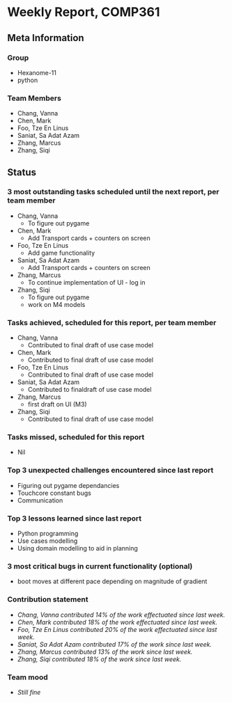 # Weekly Report, COMP361

## Meta Information

### Group

 * Hexanome-11
 * python

### Team Members

 * Chang, Vanna
 * Chen, Mark
 * Foo, Tze En Linus
 * Saniat, Sa Adat Azam
 * Zhang, Marcus
 * Zhang, Siqi

## Status

### 3 most outstanding tasks scheduled until the next report, per team member

 * Chang, Vanna
	* To figure out pygame
 * Chen, Mark
	* Add Transport cards + counters on screen
 * Foo, Tze En Linus
	* Add game functionality 
 * Saniat, Sa Adat Azam
	* Add Transport cards + counters on screen
 * Zhang, Marcus
	* To continue implementation of UI - log in
 * Zhang, Siqi
	* To figure out pygame
	* work on M4 models

### Tasks achieved, scheduled for this report, per team member

 * Chang, Vanna
	* Contributed to final draft of use case model
 * Chen, Mark
	* Contributed to final draft of use case model
 * Foo, Tze En Linus
	* Contributed to final draft of use case model
 * Saniat, Sa Adat Azam
	* Contributed to finaldraft of use case model
 * Zhang, Marcus
	* first draft on UI (M3)
 * Zhang, Siqi
	* Contributed to final draft of use case model

### Tasks missed, scheduled for this report

 * Nil

### Top 3 unexpected challenges encountered since last report

 * Figuring out pygame dependancies
 * Touchcore constant bugs
 * Communication

### Top 3 lessons learned since last report

 * Python programming
 * Use cases modelling
 * Using domain modelling to aid in planning

### 3 most critical bugs in current functionality (optional)

 * boot moves at different pace depending on magnitude of gradient

### Contribution statement

 * *Chang, Vanna contributed 14% of the work effectuated since last week.*
 * *Chen, Mark contributed 18% of the work effectuated since last week.*
 * *Foo, Tze En Linus contributed 20% of the work effectuated since last week.*
 * *Saniat, Sa Adat Azam contributed 17% of the work since last week.*
 * *Zhang, Marcus contributed 13% of the work since last week.*
 * *Zhang, Siqi contributed 18% of the work since last week.*

### Team mood

 * *Still fine*
